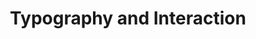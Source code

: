 ---
title: |
  Typography and Interaction
ongoing: true
years: Ongoing
categories:
- Teaching
link: https://typography-interaction.github.io/
description: >
  A graduate level class on typography and interaction in the MPS program at Parsons. Cotaught with [Michael Fehrenbach](https://michaelfehrenbach.com/).
---